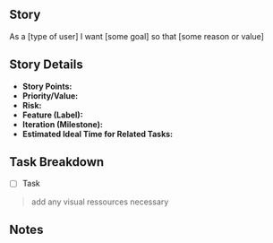 
## Story
As a [type of user] I want [some goal] so that [some reason or value]  

## Story Details
- **Story Points:** <!-- e.g., 3, 5, 8 -->
- **Priority/Value:** <!-- e.g., High, Medium, Low -->
- **Risk:** <!-- e.g., Low/Medium/High -->
- **Feature (Label):** <!-- Add the related feature label -->
- **Iteration (Milestone):** <!-- Assign the milestone -->
- **Estimated Ideal Time for Related Tasks:** <!-- e.g., 8h, 2 days -->

## Task Breakdown
- [ ] Task

> add any visual ressources necessary 


## Notes
<!-- Add any extra context, constraints, or requirements here -->


<!-- IMPORTANT WHEN CREATING AN ISSUE -->
<!-- 
- Add related labels
- Assign milestone
- Link all related commits
-->
